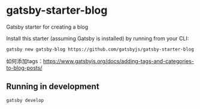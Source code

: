 # gatsby-starter-blog
Gatsby starter for creating a blog

Install this starter (assuming Gatsby is installed) by running from your CLI:

`gatsby new gatsby-blog https://github.com/gatsbyjs/gatsby-starter-blog`

如何添加tags：https://www.gatsbyjs.org/docs/adding-tags-and-categories-to-blog-posts/

## Running in development
`gatsby develop`
